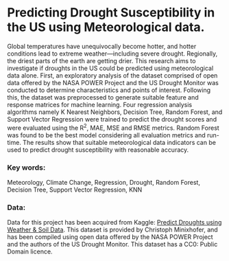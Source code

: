 # Predicting Drought Susceptibility in the US using Meteorological data.



Global temperatures have unequivocally become hotter, and hotter conditions lead to extreme weather—including 
severe drought. Regionally, the driest parts of the earth are getting drier. This research aims to investigate if droughts 
in the US could be predicted using meteorological data alone. First, an exploratory analysis of the dataset comprised 
of open data offered by the NASA POWER Project and the US Drought Monitor was conducted to determine
characteristics and points of interest. Following this, the dataset was preprocessed to generate suitable feature and 
response matrices for machine learning. Four regression analysis algorithms namely K Nearest Neighbors, Decision 
Tree, Random Forest, and Support Vector Regression were trained to predict the drought scores and were evaluated 
using the R<sup>2</sup>, MAE, MSE and RMSE metrics. Random Forest was found to be the best model considering all evaluation 
metrics and run-time. The results show that suitable meteorological data indicators can be used to predict drought 
susceptibility with reasonable accuracy.



### Key words:
Meteorology, Climate Change, Regression, Drought, Random Forest, Decision Tree, Support Vector Regression, KNN


### Data:
Data for this project has been acquired from Kaggle: [Predict Droughts using Weather & Soil Data](https://www.kaggle.com/cdminix/us-drought-meteorological-data). 
This dataset is provided by Christoph Minixhofer, and has been compiled using open data offered by the NASA POWER Project and the authors of the US Drought Monitor. This dataset has a CC0: Public Domain licence.
